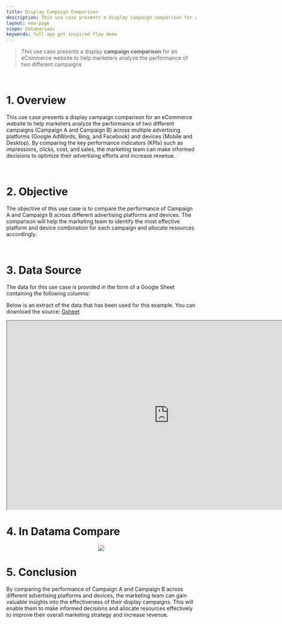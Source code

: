 ```yaml
---
title: Display Campaign Comparison
description: This use case presents a display campaign comparison for an eCommerce website to help marketers analyze the performance of two different campaigns
layout: new-page
scope: Datama/saas
keywords: full app get inspired flow demo 
---
```

> This use case presents a display **campaign comparison** for an eCommerce website to help marketers analyze the performance of two different campaigns

<br>

# 1. Overview

This use case presents a display campaign comparison for an eCommerce website to help marketers analyze the performance of two different campaigns (Campaign A and Campaign B) across multiple advertising platforms (Google AdWords, Bing, and Facebook) and devices (Mobile and Desktop). By comparing the key performance indicators (KPIs) such as impressions, clicks, cost, and sales, the marketing team can make informed decisions to optimize their advertising efforts and increase revenue.

<br>

# 2. Objective

The objective of this use case is to compare the performance of Campaign A and Campaign B across different advertising platforms and devices. The comparison will help the marketing team to identify the most effective platform and device combination for each campaign and allocate resources accordingly.

<br>

# 3. Data Source

The data for this use case is provided in the form of a Google Sheet containing the following columns:



Below is an extract of the data that has been used for this example. You can download the source: [Gsheet](https://docs.google.com/spreadsheets/d/1bNEeqm5CfpPmYPr_t4ff1xcJkSBKoVvwJd4vKB0sDzs/edit#gid=42212778)

<iframe src="https://docs.google.com/spreadsheets/d/e/2PACX-1vTXYphkUS8WX6Wa4GZp5LBisnEOoqdLyp9darrXuIJPqmsnv_f8Tvhq_0sNX7L2uVfIaJjonTP2j8Fm/pubhtml?gid=42212778&amp;single=true&amp;widget=true&amp;headers=false" width="860" height="500"></iframe>

# 4. In Datama Compare

<center><img src="{{site.url}}/{{site.baseurl}}/core_app/new/interface/homepage/get_inspired/images/Example_DisplayCampaignComparison.jpg "/></center>


# 5. Conclusion 

By comparing the performance of Campaign A and Campaign B across different advertising platforms and devices, the marketing team can gain valuable insights into the effectiveness of their display campaigns. This will enable them to make informed decisions and allocate resources effectively to improve their overall marketing strategy and increase revenue.

